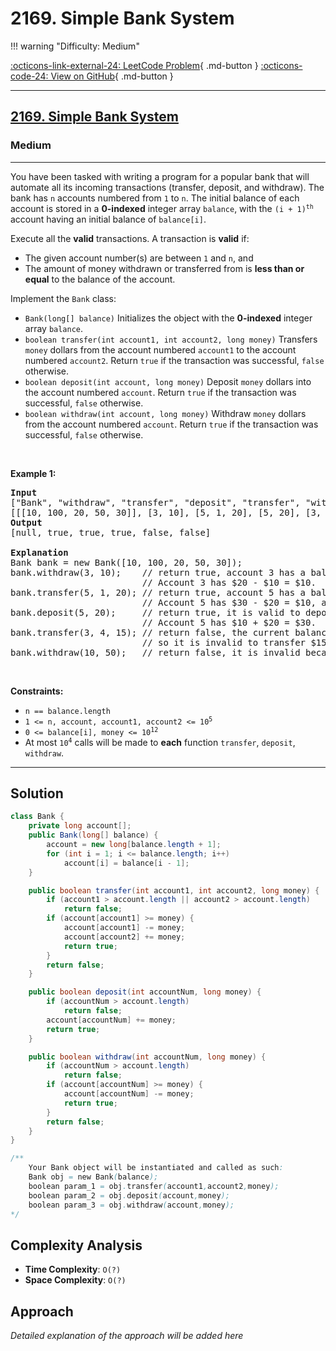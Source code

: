 # 2169. Simple Bank System

!!! warning "Difficulty: Medium"

[:octicons-link-external-24: LeetCode Problem](https://leetcode.com/problems/simple-bank-system/){ .md-button }
[:octicons-code-24: View on GitHub](https://github.com/RAJ8664/Leetcode/tree/master/2169-simple-bank-system){ .md-button }

---

<h2><a href="https://leetcode.com/problems/simple-bank-system">2169. Simple Bank System</a></h2><h3>Medium</h3><hr><p>You have been tasked with writing a program for a popular bank that will automate all its incoming transactions (transfer, deposit, and withdraw). The bank has <code>n</code> accounts numbered from <code>1</code> to <code>n</code>. The initial balance of each account is stored in a <strong>0-indexed</strong> integer array <code>balance</code>, with the <code>(i + 1)<sup>th</sup></code> account having an initial balance of <code>balance[i]</code>.</p>

<p>Execute all the <strong>valid</strong> transactions. A transaction is <strong>valid</strong> if:</p>

<ul>
	<li>The given account number(s) are between <code>1</code> and <code>n</code>, and</li>
	<li>The amount of money withdrawn or transferred from is <strong>less than or equal</strong> to the balance of the account.</li>
</ul>

<p>Implement the <code>Bank</code> class:</p>

<ul>
	<li><code>Bank(long[] balance)</code> Initializes the object with the <strong>0-indexed</strong> integer array <code>balance</code>.</li>
	<li><code>boolean transfer(int account1, int account2, long money)</code> Transfers <code>money</code> dollars from the account numbered <code>account1</code> to the account numbered <code>account2</code>. Return <code>true</code> if the transaction was successful, <code>false</code> otherwise.</li>
	<li><code>boolean deposit(int account, long money)</code> Deposit <code>money</code> dollars into the account numbered <code>account</code>. Return <code>true</code> if the transaction was successful, <code>false</code> otherwise.</li>
	<li><code>boolean withdraw(int account, long money)</code> Withdraw <code>money</code> dollars from the account numbered <code>account</code>. Return <code>true</code> if the transaction was successful, <code>false</code> otherwise.</li>
</ul>

<p>&nbsp;</p>
<p><strong class="example">Example 1:</strong></p>

<pre>
<strong>Input</strong>
[&quot;Bank&quot;, &quot;withdraw&quot;, &quot;transfer&quot;, &quot;deposit&quot;, &quot;transfer&quot;, &quot;withdraw&quot;]
[[[10, 100, 20, 50, 30]], [3, 10], [5, 1, 20], [5, 20], [3, 4, 15], [10, 50]]
<strong>Output</strong>
[null, true, true, true, false, false]

<strong>Explanation</strong>
Bank bank = new Bank([10, 100, 20, 50, 30]);
bank.withdraw(3, 10);    // return true, account 3 has a balance of $20, so it is valid to withdraw $10.
                         // Account 3 has $20 - $10 = $10.
bank.transfer(5, 1, 20); // return true, account 5 has a balance of $30, so it is valid to transfer $20.
                         // Account 5 has $30 - $20 = $10, and account 1 has $10 + $20 = $30.
bank.deposit(5, 20);     // return true, it is valid to deposit $20 to account 5.
                         // Account 5 has $10 + $20 = $30.
bank.transfer(3, 4, 15); // return false, the current balance of account 3 is $10,
                         // so it is invalid to transfer $15 from it.
bank.withdraw(10, 50);   // return false, it is invalid because account 10 does not exist.
</pre>

<p>&nbsp;</p>
<p><strong>Constraints:</strong></p>

<ul>
	<li><code>n == balance.length</code></li>
	<li><code>1 &lt;= n, account, account1, account2 &lt;= 10<sup>5</sup></code></li>
	<li><code>0 &lt;= balance[i], money &lt;= 10<sup>12</sup></code></li>
	<li>At most <code>10<sup>4</sup></code> calls will be made to <strong>each</strong> function <code>transfer</code>, <code>deposit</code>, <code>withdraw</code>.</li>
</ul>


---

## Solution

```java
class Bank {
    private long account[];
    public Bank(long[] balance) {
        account = new long[balance.length + 1];
        for (int i = 1; i <= balance.length; i++)
            account[i] = balance[i - 1];
    }

    public boolean transfer(int account1, int account2, long money) {
        if (account1 > account.length || account2 > account.length)
            return false;
        if (account[account1] >= money) {
            account[account1] -= money;
            account[account2] += money;
            return true;
        }
        return false;
    }

    public boolean deposit(int accountNum, long money) {
        if (accountNum > account.length)
            return false;
        account[accountNum] += money;
        return true;
    }

    public boolean withdraw(int accountNum, long money) {
        if (accountNum > account.length)
            return false;
        if (account[accountNum] >= money) {
            account[accountNum] -= money;
            return true;
        }
        return false;
    }
}

/**
    Your Bank object will be instantiated and called as such:
    Bank obj = new Bank(balance);
    boolean param_1 = obj.transfer(account1,account2,money);
    boolean param_2 = obj.deposit(account,money);
    boolean param_3 = obj.withdraw(account,money);
*/
```

## Complexity Analysis

- **Time Complexity**: `O(?)`
- **Space Complexity**: `O(?)`

## Approach

*Detailed explanation of the approach will be added here*

